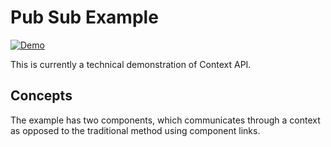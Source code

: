 # Pub Sub Example

[![Demo](https://img.shields.io/website?label=demo&url=https%3A%2F%2Fexamples.yew.rs%2Fpub_sub)](https://examples.yew.rs/pub_sub)

This is currently a technical demonstration of Context API.

## Concepts

The example has two components, which communicates through a context
as opposed to the traditional method using component links.
